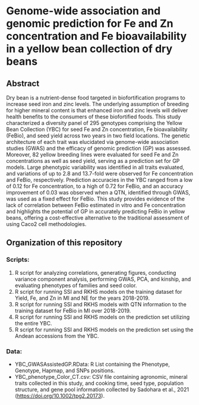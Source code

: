 # Genome-wide association and genomic prediction for Fe and Zn concentration and Fe bioavailability in a yellow bean collection of dry beans

## Abstract
Dry bean is a nutrient-dense food targeted in biofortification programs to increase seed iron and zinc levels. 
The underlying assumption of breeding for higher mineral content is that enhanced iron and zinc levels will 
deliver health benefits to the consumers of these biofortified foods. This study characterized a diversity 
panel of 295 genotypes comprising the Yellow Bean Collection (YBC) for seed Fe and Zn concentration, 
Fe bioavailability (FeBio), and seed yield across two years in two field locations. The genetic architecture 
of each trait was elucidated via genome-wide association studies (GWAS) and the efficacy of genomic prediction (GP) 
was assessed. Moreover, 82 yellow breeding lines were evaluated for seed Fe and Zn concentrations as well as seed yield, 
serving as a prediction set for GP models. Large phenotypic variability was identified in all traits evaluated, and variations 
of up to 2.8 and 13.7-fold were observed for Fe concentration and FeBio, respectively. Prediction accuracies in the YBC ranged 
from a low of 0.12 for Fe concentration, to a high of 0.72 for FeBio, and an accuracy improvement of 0.03 was observed when a QTN, 
identified through GWAS, was used as a fixed effect for FeBio. This study provides evidence of the lack of correlation between 
FeBio estimated in vitro and Fe concentration and highlights the potential of GP in accurately predicting FeBio in yellow beans, 
offering a cost-effective alternative to the traditional assessment of using Caco2 cell methodologies.

## Organization of this repository
### Scripts:
1. R script for analyzing correlations, generating figures, conducting variance component analysis, performing GWAS, PCA, and kinship, and evaluating phenotypes of families and seed color.
2. R script for running SSI and RKHS models on the training dataset for Yield, Fe, and Zn in MI and NE for the years 2018-2019.
3. R script for running SSI and RKHS models with QTN information to the training dataset for FeBio in MI over 2018-2019.
4. R script for running SSI and RKHS models on the prediction set utilizing the entire YBC.
5. R script for running SSI and RKHS models on the prediction set using the Andean accessions from the YBC.

### Data:

- YBC_GWASAssistedGP.RData: R List containing the Phenotype, Genotype, Hapmap, and SNPs positions.
- YBC_phenotype_Color_CT.csv: CSV file containing agronomic, mineral traits collected in this study, and cooking time, seed type, population structure, and gene pool information collected by Sadohara et al., 2021 (https://doi.org/10.1002/tpg2.20173). 
